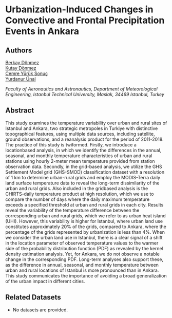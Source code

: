 # Urbanization-Induced Changes in Convective and Frontal Precipitation Events in Ankara

## Authors
[Berkay Dönmez](https://scholar.google.com/citations?hl=tr&user=18BYP_UAAAAJ) <br> 
[Kutay Dönmez](https://scholar.google.com/citations?hl=tr&user=tiNC0ukAAAAJ) <br>
[Cemre Yürük Sonuç](https://akademi.itu.edu.tr/yurukc/) <br>
[Yurdanur Ünal](https://scholar.google.com/citations?hl=tr&user=YZ_xUwUAAAAJ) <br>

*Faculty of Aeronautics and Astronautics, Department of Meteorological Engineering, Istanbul Technical University, Maslak, 34469 Istanbul, Turkey*

## Abstract
This study examines the temperature variability over urban and rural sites of Istanbul and Ankara, two strategic metropoles in Turkiye with distinctive topographical features, using multiple data sources, including satellite, ground observations, and a reanalysis product for the period of 2011-2018. The practice of this study is twiformed. Firstly, we introduce a locationbased analysis, in which we identify the differences in the annual, seasonal, and monthly temperature characteristics of urban and rural stations using hourly 2-meter mean temperature provided from station observation data. Secondly, in the grid-based analysis, we utilize the GHS Settlement Model grid (GHS-SMOD) classification dataset with a resolution of 1 km to determine urban-rural grids and employ the MODIS-Terra daily land surface temperature data to reveal the long-term dissimilarity of the urban and rural grids. Also included in the gridbased analysis is the CHIRTS-daily temperature product at high resolution, which we use to compare the number of days where the daily maximum temperature exceeds a specified threshold at urban and rural grids in each city. Results reveal the variability of the temperature difference between the corresponding urban and rural grids, which we refer to as urban heat island (UHI). However, this variability is higher for Istanbul, where urban land use constitutes approximately 20% of the grids, compared to Ankara, where the percentage of the grids represented by urbanization is less than 4%. When we consider the urban land use in Istanbul, there is a clear signal of a shift in the location parameter of observed temperature values to the warmer side of the probability distribution function (PDF) as revealed by the kernel density estimation analysis. Yet, for Ankara, we do not observe a notable change in the corresponding PDF. Long-term analyses also support these, as the difference in annual, seasonal, and monthly temperature between urban and rural locations of Istanbul is more pronounced than in Ankara. This study communicates the importance of avoiding a broad generalization of the urban impact in different cities.

## Related Datasets
- No datasets are provided.

[Article Page]: <https://donmezkutay.github.io/visjobs/>